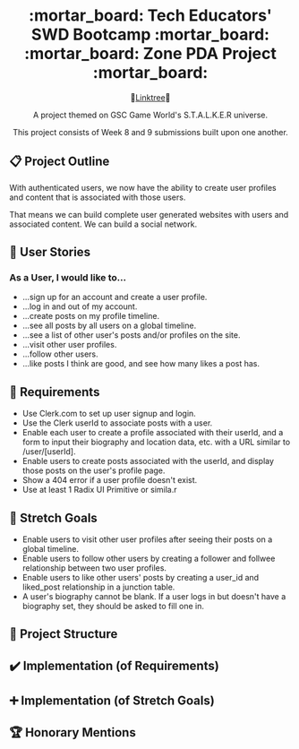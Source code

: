<div align="center">
  <h1>:mortar_board: Tech Educators' SWD Bootcamp :mortar_board:<br/>:mortar_board: Zone PDA Project :mortar_board:</h1>
    <p>
    🌴<a href="https://linktr.ee/kjb88">Linktree</a>🌴
    </p>
  <p>
    A project themed on GSC Game World's S.T.A.L.K.E.R universe.
  </p>
  <p>
    This project consists of Week 8 and 9 submissions built upon one another.
  </p>
</div>
<section>
  <h2>📋 Project Outline</h2>
  <p>With authenticated users, we now have the ability to create user profiles and content that is associated with those users.

That means we can build complete user generated websites with users and associated content. We can build a social network.</p>
</section>
<section>
  <h2>🙍 User Stories</h2>
  <h3>As a User, I would like to...</h3>
  <ul>
    <li>...sign up for an account and create a user profile.</li>
    <li>...log in and out of my account.</li>
    <li>...create posts on my profile timeline.</li>
    <li>...see all posts by all users on a global timeline.</li>
    <li>...see a list of other user's posts and/or profiles on the site.</li>
    <li>...visit other user profiles.</li>
    <li>...follow other users.</li>
    <li>...like posts I think are good, and see how many likes a post has.</li>
  </ul>
</section>
<section>
<h2>👷 Requirements</h2>
  <ul>
<li> Use Clerk.com to set up user signup and login.</li>
<li> Use the Clerk userId to associate posts with a user.</li>
<li> Enable each user to create a profile associated with their userId, and a form to input their biography and location data, etc. with a URL similar to /user/[userId].</li>
<li> Enable users to create posts associated with the userId, and display those posts on the user's profile page.</li>
<li> Show a 404 error if a user profile doesn't exist.</li>
<li> Use at least 1 Radix UI Primitive or simila.r</li>
  </ul>
</section>
<section>
<h2>🥅 Stretch Goals</h2>
  <ul>
<li>Enable users to visit other user profiles after seeing their posts on a global timeline.</li>
<li>Enable users to follow other users by creating a follower and follwee relationship between two user profiles.</li>
<li>Enable users to like other users' posts by creating a user_id and liked_post relationship in a junction table.</li>
<li>A user's biography cannot be blank. If a user logs in but doesn't have a biography set, they should be asked to fill one in.</li>
  </ul>
</section>
<section>
  <h2>📁 Project Structure</h2>
</section>
<section>
  <h2>✔️ Implementation (of Requirements)</h2>
</section>
<section>
  <h2>➕ Implementation (of Stretch Goals)</h2>
</section>
<section>
  <h2>🏆 Honorary Mentions</h2>
</section>
